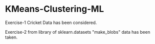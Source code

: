 # KMeans-Clustering-ML
Exercise-1
Cricket Data has been considered.

Exercise-2
from library of sklearn.datasets "make_blobs" data has been taken.
